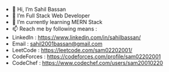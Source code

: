- 👋 Hi, I’m Sahil Bassan
- 👀 I’m Full Stack Web Developer 
- 🌱 I’m currently learning MERN Stack
- 📫 Reach me by following means :
- LinkedIn : https://www.linkedin.com/in/sahilbassan/
- Email    : sahil2001bassan@gmail.com
- LeetCode : https://leetcode.com/sam02202001/
- CodeForces : https://codeforces.com/profile/sam02202001
- CodeChef : https://www.codechef.com/users/sam20010220

<!---
SahilBassan/SahilBassan is a ✨ special ✨ repository because its `README.md` (this file) appears on your GitHub profile.
You can click the Preview link to take a look at your changes.
--->
